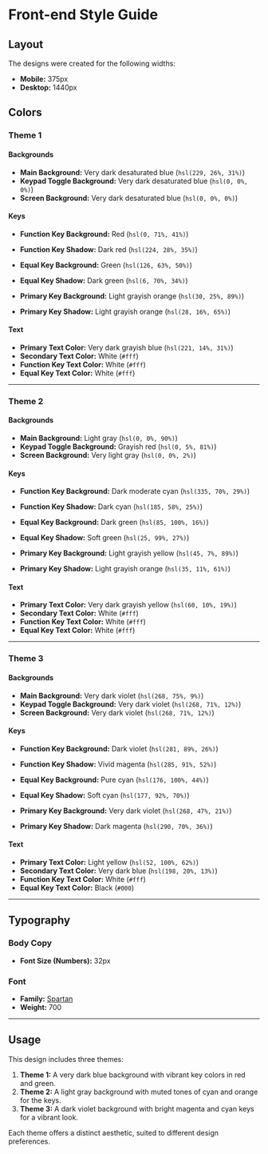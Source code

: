 # Front-end Style Guide

## Layout

The designs were created for the following widths:

- **Mobile:** 375px
- **Desktop:** 1440px

## Colors

### Theme 1

#### Backgrounds

- **Main Background:** Very dark desaturated blue (`hsl(229, 26%, 31%)`)
- **Keypad Toggle Background:** Very dark desaturated blue (`hsl(0, 0%, 0%)`)
- **Screen Background:** Very dark desaturated blue (`hsl(0, 0%, 0%)`)

#### Keys

- **Function Key Background:** Red (`hsl(0, 71%, 41%)`)
- **Function Key Shadow:** Dark red (`hsl(224, 28%, 35%)`)
  
- **Equal Key Background:** Green (`hsl(126, 63%, 50%)`)
- **Equal Key Shadow:** Dark green (`hsl(6, 70%, 34%)`)
  
- **Primary Key Background:** Light grayish orange (`hsl(30, 25%, 89%)`)
- **Primary Key Shadow:** Light grayish orange (`hsl(28, 16%, 65%)`)

#### Text

- **Primary Text Color:** Very dark grayish blue (`hsl(221, 14%, 31%)`)
- **Secondary Text Color:** White (`#fff`)
- **Function Key Text Color:** White (`#fff`)
- **Equal Key Text Color:** White (`#fff`)

---

### Theme 2

#### Backgrounds

- **Main Background:** Light gray (`hsl(0, 0%, 90%)`)
- **Keypad Toggle Background:** Grayish red (`hsl(0, 5%, 81%)`)
- **Screen Background:** Very light gray (`hsl(0, 0%, 2%)`)

#### Keys

- **Function Key Background:** Dark moderate cyan (`hsl(335, 70%, 29%)`)
- **Function Key Shadow:** Dark cyan (`hsl(185, 58%, 25%)`)
  
- **Equal Key Background:** Dark green (`hsl(85, 100%, 16%)`)
- **Equal Key Shadow:** Soft green (`hsl(25, 99%, 27%)`)
  
- **Primary Key Background:** Light grayish yellow (`hsl(45, 7%, 89%)`)
- **Primary Key Shadow:** Light grayish orange (`hsl(35, 11%, 61%)`)

#### Text

- **Primary Text Color:** Very dark grayish yellow (`hsl(60, 10%, 19%)`)
- **Secondary Text Color:** White (`#fff`)
- **Function Key Text Color:** White (`#fff`)
- **Equal Key Text Color:** White (`#fff`)

---

### Theme 3

#### Backgrounds

- **Main Background:** Very dark violet (`hsl(268, 75%, 9%)`)
- **Keypad Toggle Background:** Very dark violet (`hsl(268, 71%, 12%)`)
- **Screen Background:** Very dark violet (`hsl(268, 71%, 12%)`)

#### Keys

- **Function Key Background:** Dark violet (`hsl(281, 89%, 26%)`)
- **Function Key Shadow:** Vivid magenta (`hsl(285, 91%, 52%)`)
  
- **Equal Key Background:** Pure cyan (`hsl(176, 100%, 44%)`)
- **Equal Key Shadow:** Soft cyan (`hsl(177, 92%, 70%)`)
  
- **Primary Key Background:** Very dark violet (`hsl(268, 47%, 21%)`)
- **Primary Key Shadow:** Dark magenta (`hsl(290, 70%, 36%)`)

#### Text

- **Primary Text Color:** Light yellow (`hsl(52, 100%, 62%)`)
- **Secondary Text Color:** Very dark blue (`hsl(198, 20%, 13%)`)
- **Function Key Text Color:** White (`#fff`)
- **Equal Key Text Color:** Black (`#000`)

---

## Typography

### Body Copy

- **Font Size (Numbers):** 32px

### Font

- **Family:** [Spartan](https://fonts.google.com/specimen/Spartan)
- **Weight:** 700

---

## Usage

This design includes three themes:

1. **Theme 1:** A very dark blue background with vibrant key colors in red and green.
2. **Theme 2:** A light gray background with muted tones of cyan and orange for the keys.
3. **Theme 3:** A dark violet background with bright magenta and cyan keys for a vibrant look.

Each theme offers a distinct aesthetic, suited to different design preferences.
